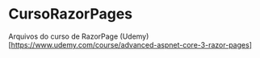 # CursoRazorPages
Arquivos do curso de RazorPage (Udemy) [https://www.udemy.com/course/advanced-aspnet-core-3-razor-pages]
